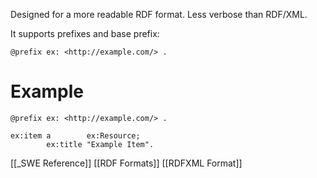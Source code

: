 Designed for a more readable RDF format. Less verbose than RDF/XML.

It supports prefixes and base prefix:

```turtle
@prefix ex: <http://example.com/> .
```

# Example

```turtle
@prefix ex: <http://example.com/> .

ex:item a        ex:Resource;
		ex:title "Example Item".
```


[[_SWE Reference]]
[[RDF Formats]]
[[RDFXML Format]]